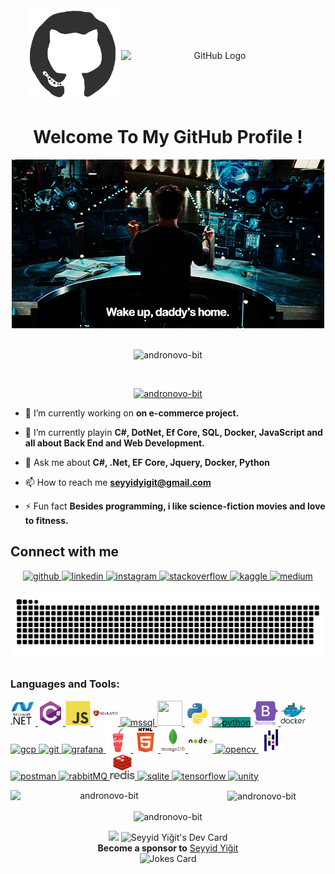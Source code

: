 <div align="left">

<div align="center" style="
    display: flex;
    justify-content: center;
    align-items: center;">
	<img src="https://raw.githubusercontent.com/Andronovo-bit/Andronovo-bit/main/octo.gif?token=GHSAT0AAAAAABRCOBURNNRCJEODLBWQAYCMYP7WKFA" alt="GitHub Logo" width="150" height="150" />

<img src="https://readme-typing-svg.herokuapp.com/?color=%23000000&size=30&center=true&vCenter=true&lines=Hey+There%2C+I%27m+Seyyid" alt="GitHub Logo" width="300"  />

</div>
	<h1 align="center">
Welcome To My GitHub Profile !
</h1>



<div align="center">
<img src="https://raw.githubusercontent.com/Andronovo-bit/Andronovo-bit/main/iron-man.gif?token=GHSAT0AAAAAABRCOBURMW66634MEGMDNAM2YP7WIZQ" alt="Seyyid Yiğit" />

</div>

</div>


</br>

<p align="center" style="
    flex-direction: column;
    display: flex;
    align-items: center;
"><img src="https://profile-counter.glitch.me/Andronovo-bit/count.svg" alt="andronovo-bit"> </p>
</br>

<p align="center"> <a href="https://github.com/ryo-ma/github-profile-trophy"><img src="https://github-profile-trophy.vercel.app/?username=andronovo-bit" alt="andronovo-bit" /></a> </p>



- 🔭 I’m currently working on **on e-commerce project.**

- 🌱 I’m currently playin **C#, DotNet, Ef Core, SQL, Docker, JavaScript and all about Back End and Web Development.**

- 💬 Ask me about **C#, .Net, EF Core, Jquery, Docker, Python**

- 📫 How to reach me **seyyidyigit@gmail.com**

- ⚡ Fun fact **Besides programming, i like science-fiction movies and love to fitness.**

## Connect with me
<div align="center">
<a href="https://github.com/andronovo-bit" target="_blank">
<img src=https://img.shields.io/badge/github-%2324292e.svg?&style=for-the-badge&logo=github&logoColor=white alt=github style="margin-bottom: 5px;" />
</a>
<a href="https://linkedin.com/in/seyyidyigit" target="_blank">
<img src=https://img.shields.io/badge/linkedin-%231E77B5.svg?&style=for-the-badge&logo=linkedin&logoColor=white alt=linkedin style="margin-bottom: 5px;" />
</a>
<a href="https://instagram.com/seyyidyigit" target="_blank">
<img src=https://img.shields.io/badge/instagram-%23000000.svg?&style=for-the-badge&logo=instagram&logoColor=white alt=instagram style="margin-bottom: 5px;" />
</a>
<a href="https://stackoverflow.com/users/11644011" target="_blank">
<img src=https://img.shields.io/badge/stackoverflow-%23F28032.svg?&style=for-the-badge&logo=stackoverflow&logoColor=white alt=stackoverflow style="margin-bottom: 5px;" />
</a>
<a href="https://www.kaggle.com/andronovo" target="_blank">
<img src=https://img.shields.io/badge/kaggle-%2344BAE8.svg?&style=for-the-badge&logo=kaggle&logoColor=white alt=kaggle style="margin-bottom: 5px;" />
</a>
<a href="https://medium.com/seyyidyigit" target="_blank">
<img src=https://img.shields.io/badge/medium-%23292929.svg?&style=for-the-badge&logo=medium&logoColor=white alt=medium style="margin-bottom: 5px;" />
</a>
</div>

![Snake animation](https://raw.githubusercontent.com/Andronovo-bit/Andronovo-bit/93ac66634226c1b32c4d53430716dbc87a6505fd/github-contribution-grid-snake.svg)

<h3 align="left">Languages and Tools:</h3>
<p align="left">
  <a href="https://dotnet.microsoft.com/" target="_blank" rel="noreferrer">
    <img src="https://raw.githubusercontent.com/devicons/devicon/master/icons/dot-net/dot-net-original-wordmark.svg" alt="dotnet" width="40" height="40" />
  </a>
  <a href="https://www.w3schools.com/cs/" target="_blank" rel="noreferrer">
    <img src="https://raw.githubusercontent.com/devicons/devicon/master/icons/csharp/csharp-original.svg" alt="csharp" width="40" height="40" />
  </a>
  <a href="https://developer.mozilla.org/en-US/docs/Web/JavaScript" target="_blank" rel="noreferrer">
    <img src="https://raw.githubusercontent.com/devicons/devicon/master/icons/javascript/javascript-original.svg" alt="javascript" width="40" height="40" />
  </a>
  <a href="https://angular.io" target="_blank" rel="noreferrer">
    <img src="https://raw.githubusercontent.com/devicons/devicon/master/icons/angularjs/angularjs-original-wordmark.svg" alt="angularjs" width="40" height="40" />
  </a>
  <a href="https://www.microsoft.com/en-us/sql-server" target="_blank" rel="noreferrer">
    <img src="https://www.svgrepo.com/show/303229/microsoft-sql-server-logo.svg" alt="mssql" width="40" height="40" />
  </a>
  <a href="https://reactjs.org/" target="_blank" rel="noreferrer">
    <img src="https://d33wubrfki0l68.cloudfront.net/554c3b0e09cf167f0281fda839a5433f2040b349/ecfc9/img/header_logo.svg" alt="" width="40" height="40">
  </a>
  <a href="https://www.python.org" target="_blank" rel="noreferrer">
    <img src="https://raw.githubusercontent.com/devicons/devicon/master/icons/python/python-original.svg" alt="python" width="40" height="40" />
  </a>
  <a href="https://fastapi.tiangolo.com/" target="_blank" rel="noreferrer">
    <img src="https://fastapi.tiangolo.com/img/icon-white.svg" alt="python" width="40" height="40" style="
    background: #039485;
" />
  </a>
  <a href="https://getbootstrap.com" target="_blank" rel="noreferrer">
    <img src="https://raw.githubusercontent.com/devicons/devicon/master/icons/bootstrap/bootstrap-plain-wordmark.svg" alt="bootstrap" width="40" height="40" />
  </a>
  <a href="https://www.docker.com/" target="_blank" rel="noreferrer">
    <img src="https://raw.githubusercontent.com/devicons/devicon/master/icons/docker/docker-original-wordmark.svg" alt="docker" width="40" height="40" />
  </a>
  <a href="https://cloud.google.com" target="_blank" rel="noreferrer">
    <img src="https://www.vectorlogo.zone/logos/google_cloud/google_cloud-icon.svg" alt="gcp" width="40" height="40" />
  </a>
  <a href="https://git-scm.com/" target="_blank" rel="noreferrer">
    <img src="https://www.vectorlogo.zone/logos/git-scm/git-scm-icon.svg" alt="git" width="40" height="40" />
  </a>
  <a href="https://grafana.com" target="_blank" rel="noreferrer">
    <img src="https://www.vectorlogo.zone/logos/grafana/grafana-icon.svg" alt="grafana" width="40" height="40" />
  </a>
  <a href="https://gulpjs.com" target="_blank" rel="noreferrer">
    <img src="https://raw.githubusercontent.com/devicons/devicon/master/icons/gulp/gulp-plain.svg" alt="gulp" width="40" height="40" />
  </a>
  <a href="https://www.w3.org/html/" target="_blank" rel="noreferrer">
    <img src="https://raw.githubusercontent.com/devicons/devicon/master/icons/html5/html5-original-wordmark.svg" alt="html5" width="40" height="40" />
  </a>
  <a href="https://www.mongodb.com/" target="_blank" rel="noreferrer">
    <img src="https://raw.githubusercontent.com/devicons/devicon/master/icons/mongodb/mongodb-original-wordmark.svg" alt="mongodb" width="40" height="40" />
  </a>
  <a href="https://nodejs.org" target="_blank" rel="noreferrer">
    <img src="https://raw.githubusercontent.com/devicons/devicon/master/icons/nodejs/nodejs-original-wordmark.svg" alt="nodejs" width="40" height="40" />
  </a>
  <a href="https://opencv.org/" target="_blank" rel="noreferrer">
    <img src="https://www.vectorlogo.zone/logos/opencv/opencv-icon.svg" alt="opencv" width="40" height="40" />
  </a>
  <a href="https://pandas.pydata.org/" target="_blank" rel="noreferrer">
    <img src="https://raw.githubusercontent.com/devicons/devicon/2ae2a900d2f041da66e950e4d48052658d850630/icons/pandas/pandas-original.svg" alt="pandas" width="40" height="40" />
  </a>
  <a href="https://postman.com" target="_blank" rel="noreferrer">
    <img src="https://www.vectorlogo.zone/logos/getpostman/getpostman-icon.svg" alt="postman" width="40" height="40" />
  </a>
  <a href="https://www.rabbitmq.com" target="_blank" rel="noreferrer">
    <img src="https://www.vectorlogo.zone/logos/rabbitmq/rabbitmq-icon.svg" alt="rabbitMQ" width="40" height="40" />
  </a>
  <a href="https://redis.io" target="_blank" rel="noreferrer">
    <img src="https://raw.githubusercontent.com/devicons/devicon/master/icons/redis/redis-original-wordmark.svg" alt="redis" width="40" height="40" />
  </a>
  <a href="https://www.sqlite.org/" target="_blank" rel="noreferrer">
    <img src="https://www.vectorlogo.zone/logos/sqlite/sqlite-icon.svg" alt="sqlite" width="40" height="40" />
  </a>
  <a href="https://www.tensorflow.org" target="_blank" rel="noreferrer">
    <img src="https://www.vectorlogo.zone/logos/tensorflow/tensorflow-icon.svg" alt="tensorflow" width="40" height="40" />
  </a>
  <a href="https://unity.com/" target="_blank" rel="noreferrer">
    <img src="https://www.vectorlogo.zone/logos/unity3d/unity3d-icon.svg" alt="unity" width="40" height="40" />
  </a>
</p>
<div align="center">
<p><img align="left" src="https://github-readme-stats.vercel.app/api/top-langs?username=andronovo-bit&show_icons=true&locale=en&layout=compact"  width="300" alt="andronovo-bit" /></p>



<p><img align="center" src="https://github-readme-stats.vercel.app/api?username=andronovo-bit&show_icons=true&locale=en" width="350" alt="andronovo-bit" /></p>

</div>


<div align="center">
<p><img align="center" src="https://github-readme-streak-stats.herokuapp.com?user=Andronovo-bit&theme=buefy&date_format=M%20j%5B%2C%20Y%5D" alt="andronovo-bit" /></p>
<img id="spotify-card" src="https://spotify-github-profile.vercel.app/api/view.svg?uid=lamimadl&amp;cover_image=true&amp;theme=default&amp;bar_color_cover=true">
<img src="https://api.daily.dev/devcards/d0fde35260994ee78efefac7eefd10d2.png?r=nob" width="330" alt="Seyyid Yiğit's Dev Card"/>

 <div dir="auto">
        <div dir="auto">
		<strong>Become a sponsor to</strong>
      <a href="https://github.com/sponsors/Andronovo-bit">Seyyid Yiğit</a>
    </div>
      <img src="https://readme-jokes.vercel.app/api" alt="Jokes Card" />

</div>
</div>

